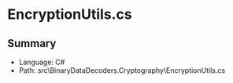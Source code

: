 ﻿# EncryptionUtils.cs

## Summary

* Language: C#
* Path: src\BinaryDataDecoders.Cryptography\EncryptionUtils.cs

